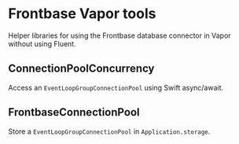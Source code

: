 # Frontbase Vapor tools

Helper libraries for using the Frontbase database connector in Vapor without using Fluent.

## ConnectionPoolConcurrency

Access an `EventLoopGroupConnectionPool` using Swift async/await.

## FrontbaseConnectionPool

Store a `EventLoopGroupConnectionPool` in `Application.storage`.
